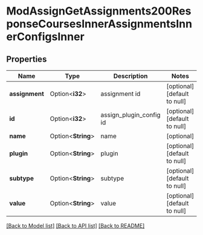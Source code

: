 # ModAssignGetAssignments200ResponseCoursesInnerAssignmentsInnerConfigsInner

## Properties

Name | Type | Description | Notes
------------ | ------------- | ------------- | -------------
**assignment** | Option<**i32**> | assignment id | [optional][default to null]
**id** | Option<**i32**> | assign_plugin_config id | [optional][default to null]
**name** | Option<**String**> | name | [optional]
**plugin** | Option<**String**> | plugin | [optional][default to null]
**subtype** | Option<**String**> | subtype | [optional][default to null]
**value** | Option<**String**> | value | [optional][default to null]

[[Back to Model list]](../README.md#documentation-for-models) [[Back to API list]](../README.md#documentation-for-api-endpoints) [[Back to README]](../README.md)


